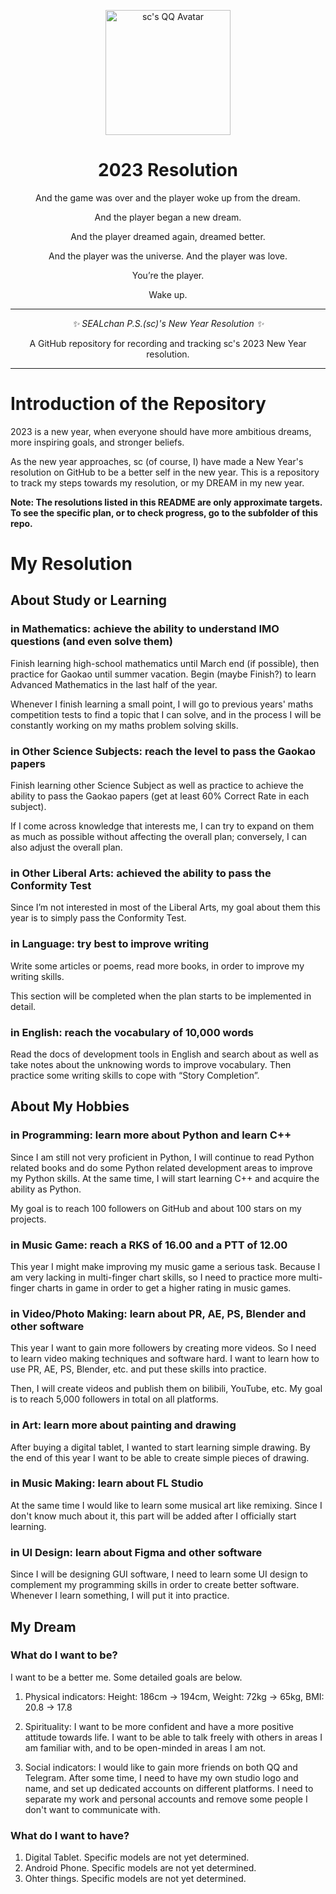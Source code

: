 <!-- markdownlint-disable MD033 MD041 -->
<p align="center">
    <img src="http://q1.qlogo.cn/g?b=qq&nk=2119208499&s=5" width="200" height="200" alt="sc's QQ Avatar">
</p>

<div align="center">

# 2023 Resolution

And the game was over and the player woke up from the dream.

And the player began a new dream.

And the player dreamed again, dreamed better.

And the player was the universe. And the player was love.

You’re the player.

Wake up.

---
<!-- markdownlint-disable-next-line MD036 -->
_✨ SEALchan P.S.(sc)'s New Year Resolution ✨_

A GitHub repository for recording and tracking sc's 2023 New Year resolution.

</div>

---

# Introduction of the Repository

2023 is a new year, when everyone should have more ambitious dreams, more inspiring goals, and stronger beliefs.

As the new year approaches, sc (of course, I) have made a New Year's resolution on GitHub to be a better self in the new year. This is a repository to track my steps towards my resolution, or my DREAM in my new year.

**Note: The resolutions listed in this README are only approximate targets. To see the specific plan, or to check progress, go to the subfolder of this repo.**

# My Resolution

## About Study or Learning

### in Mathematics: achieve the ability to understand IMO questions (and even solve them)

Finish learning high-school mathematics until March end (if possible), then practice for Gaokao until summer vacation. Begin (maybe Finish?) to learn Advanced Mathematics in the last half of the year. 

Whenever I finish learning a small point, I will go to previous years' maths competition tests to find a topic that I can solve, and in the process I will be constantly working on my maths problem solving skills.

### in Other Science Subjects: reach the level to pass the Gaokao papers

Finish learning other Science Subject as well as practice to achieve the ability to pass the Gaokao papers (get at least 60% Correct Rate in each subject).

If I come across knowledge that interests me, I can try to expand on them as much as possible without affecting the overall plan; conversely, I can also adjust the overall plan.

### in Other Liberal Arts: achieved the ability to pass the Conformity Test

Since I’m not interested in most of the Liberal Arts, my goal about them this year is to simply pass the Conformity Test.

### in Language: try best to improve writing

Write some articles or poems, read more books, in order to improve my writing skills.

This section will be completed when the plan starts to be implemented in detail.

### in English: reach the vocabulary of 10,000 words

Read the docs of development tools in English and search about as well as take notes about the unknowing words to improve vocabulary. Then practice some writing skills to cope with “Story Completion”.

## About My Hobbies

### in Programming: learn more about Python and learn C++

Since I am still not very proficient in Python, I will continue to read Python related books and do some Python related development areas to improve my Python skills. At the same time, I will start learning C++ and acquire the ability as Python.

My goal is to reach 100 followers on GitHub and about 100 stars on my projects.

### in Music Game: reach a RKS of 16.00 and a PTT of 12.00

This year I might make improving my music game a serious task. Because I am very lacking in multi-finger chart skills, so I need to practice more multi-finger charts in game in order to get a higher rating in music games.

### in Video/Photo Making: learn about PR, AE, PS, Blender and other software

This year I want to gain more followers by creating more videos. So I need to learn video making techniques and software hard. I want to learn how to use PR, AE, PS, Blender, etc. and put these skills into practice.

Then, I will create videos and publish them on bilibili, YouTube, etc. My goal is to reach 5,000 followers in total on all platforms.

### in Art: learn more about painting and drawing

After buying a digital tablet, I wanted to start learning simple drawing. By the end of this year I want to be able to create simple pieces of drawing.

### in Music Making: learn about FL Studio

At the same time I would like to learn some musical art like remixing. Since I don't know much about it, this part will be added after I officially start learning.

### in UI Design: learn about Figma and other software

Since I will be designing GUI software, I need to learn some UI design to complement my programming skills in order to create better software. Whenever I learn something, I will put it into practice.

## My Dream

### What do I want to be?

I want to be a better me. Some detailed goals are below.

1. Physical indicators: Height: 186cm -> 194cm, Weight: 72kg -> 65kg, BMI: 20.8 -> 17.8

2. Spirituality: I want to be more confident and have a more positive attitude towards life. I want to be able to talk freely with others in areas I am familiar with, and to be open-minded in areas I am not.

3. Social indicators: I would like to gain more friends on both QQ and Telegram. After some time, I need to have my own studio logo and name, and set up dedicated accounts on different platforms. I need to separate my work and personal accounts and remove some people I don't want to communicate with.

### What do I want to have?

1. Digital Tablet. Specific models are not yet determined.
2. Android Phone. Specific models are not yet determined.
3. Ohter things. Specific models are not yet determined.

<!-- This repo is still under construction. -->
